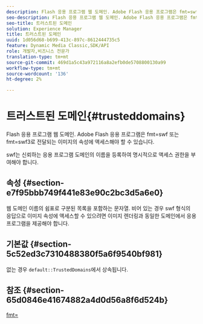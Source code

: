 ```yaml
---
description: Flash 응용 프로그램 웹 도메인. Adobe Flash 응용 프로그램은 fmt=swf 또는 fmt=swf3로 전달되는 이미지의 속성에 액세스해야 할 수 있습니다.
seo-description: Flash 응용 프로그램 웹 도메인. Adobe Flash 응용 프로그램은 fmt=swf 또는 fmt=swf3로 전달되는 이미지의 속성에 액세스해야 할 수 있습니다.
seo-title: 트러스트된 도메인
solution: Experience Manager
title: 트러스트된 도메인
uuid: 1d056d68-b699-413c-897c-8612444735c5
feature: Dynamic Media Classic,SDK/API
role: 개발자,비즈니스 전문가
translation-type: tm+mt
source-git-commit: 469d1a5c43a972116a8a2efb0de5708800130a99
workflow-type: tm+mt
source-wordcount: '136'
ht-degree: 2%

---
```



# 트러스트된 도메인{#trusteddomains}

Flash 응용 프로그램 웹 도메인. Adobe Flash 응용 프로그램은 fmt=swf 또는 fmt=swf3로 전달되는 이미지의 속성에 액세스해야 할 수 있습니다.

swf는 신뢰하는 응용 프로그램 도메인의 이름을 등록하여 명시적으로 액세스 권한을 부여해야 합니다.

## 속성 {#section-e7f95bbb749f441e83e90c2bc3d5a6e0}

웹 도메인 이름의 쉼표로 구분된 목록을 포함하는 문자열. 비어 있는 경우 swf 형식의 응답으로 이미지 속성에 액세스할 수 있으려면 이미지 렌더링과 동일한 도메인에서 응용 프로그램을 제공해야 합니다.

## 기본값 {#section-5c52ed3c7310488380f5a6f9540bf981}

없는 경우 `default::TrustedDomains`에서 상속됩니다.

## 참조 {#section-65d0846e41674882a4d0d56a8f6d524b}

[fmt=](../../../../../is-api/http-ref/image-serving-api-ref/c-http-protocol-reference/c-command-reference/r-is-http-fmt.md#reference-cdf10043423b45ba9fe15157fb3ae37a)
